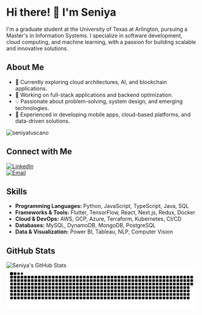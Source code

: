 # Hi there! 👋 I'm Seniya  

I'm a graduate student at the University of Texas at Arlington, pursuing a Master's in Information Systems. I specialize in software development, cloud computing, and machine learning, with a passion for building scalable and innovative solutions.  

## About Me  

- 🌱 Currently exploring cloud architectures, AI, and blockchain applications.  
- 🔭 Working on full-stack applications and backend optimization.  
- 💡 Passionate about problem-solving, system design, and emerging technologies.  
- 🚀 Experienced in developing mobile apps, cloud-based platforms, and data-driven solutions.  

<p align="left"> <img src="https://komarev.com/ghpvc/?username=seniyatuscano" alt="seniyatuscano" /> </p>  

## Connect with Me  

[![LinkedIn](https://img.shields.io/badge/LinkedIn-blue?style=for-the-badge&logo=linkedin)](https://www.linkedin.com/in/seniya-tuscano-503239205)  
[![Email](https://img.shields.io/badge/Email-red?style=for-the-badge&logo=gmail)](mailto:seniyatuscano3110@gmail.com)  

## Skills  

- **Programming Languages:** Python, JavaScript, TypeScript, Java, SQL  
- **Frameworks & Tools:** Flutter, TensorFlow, React, Next.js, Redux, Docker  
- **Cloud & DevOps:** AWS, GCP, Azure, Terraform, Kubernetes, CI/CD  
- **Databases:** MySQL, DynamoDB, MongoDB, PostgreSQL  
- **Data & Visualization:** Power BI, Tableau, NLP, Computer Vision  

## GitHub Stats  

![Seniya's GitHub Stats](https://github-readme-stats.vercel.app/api?username=seniyatuscano&show_icons=true&theme=radical) 
![Snake animation](https://github.com/Pepyn0/Pepyn0/raw/output/github-contribution-grid-snake-dark.svg)
